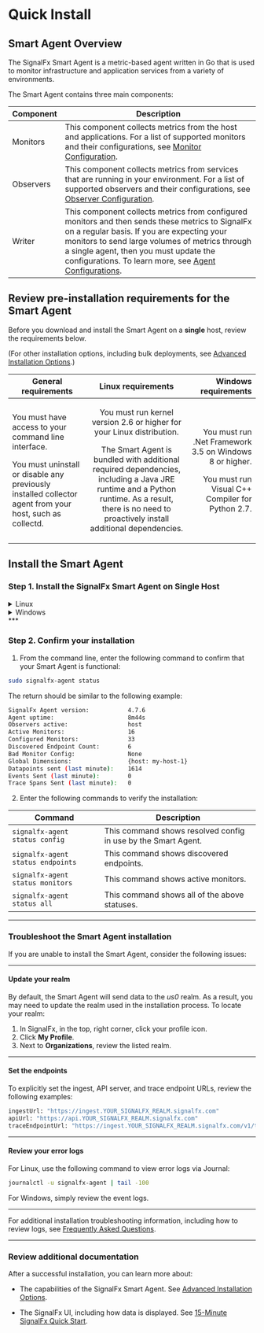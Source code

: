 <!--- OVERVIEW --->
# Quick Install

## Smart Agent Overview

The SignalFx Smart Agent is a metric-based agent written in Go that is used to monitor infrastructure and application services from a variety of environments.

The Smart Agent contains three main components:

| Component | Description |
|-----------|-------------|
| Monitors  |  This component collects metrics from the host and applications. For a list of supported monitors and their configurations, see [Monitor Configuration](./monitor-config.md).            |
| Observers |   This component collects metrics from services that are running in your environment. For a list of supported observers and their configurations, see [Observer Configuration](./observer-config.md).           |
| Writer    |   This component collects metrics from configured monitors and then sends these metrics to SignalFx on a regular basis. If you are expecting your monitors to send large volumes of metrics through a single agent, then you must update the configurations. To learn more, see [Agent Configurations](./config-schema.md#writer).          |


## Review pre-installation requirements for the Smart Agent

Before you download and install the Smart Agent on a **single** host, review the requirements below.

(For other installation options, including bulk deployments, see [Advanced Installation Options](./advanced-install-options.md).)

| General requirements   |     Linux requirements      |  Windows requirements |
|----------|:-------------:|------:|
| <p>You must have access to your command line interface.</p> <p>You must uninstall or disable any previously installed collector agent from your host, such as collectd.</p>| <p>You must run kernel version 2.6 or higher for your Linux distribution.</p> <p>The Smart Agent is bundled with additional required dependencies, including a Java JRE runtime and a Python runtime. As a result, there is no need to proactively install additional dependencies.</p>| <p>You must run .Net Framework 3.5 on Windows 8 or higher.</p> <p>You must run Visual C++ Compiler for Python 2.7.</p>  |


## Install the Smart Agent

### Step 1. Install the SignalFx Smart Agent on Single Host

<details>
<summary>Linux</summary>
<br>
    
#### Optional 1: From the SignalFx UI    

If you are reading this content from the SignalFx SmartAgent tile in Integrations page, then simply copy and paste the following code into your command line. (The code within the tile is already populated with your realm and your organization's access token.)
    
```sh curl -sSL https://dl.signalfx.com/signalfx-agent.sh > /tmp/signalfx-agent.sh
sudo sh /tmp/signalfx-agent.sh --realm YOUR_SIGNALFX_REALM YOUR_SIGNALFX_API_TOKEN
```
#### Optional 2: From the documentation site 

If you are reading this content from the SignalFx documentation site, then SignalFx recommends that you access the Integrations page in the SignalFx UI to copy the pre-populated installation code.  

1. Log in to SignalFx and click the :guilabel:`Integrations` tab to open the Integrations page. Look for the SignalFx SmartAgent tile. You can search for it by name, or find it in the *Essential Services* section.
2. Under :guilabel:`Essential Services`, click :guilabel:`SignalFx SmartAgent`.
3. Click :guilabel:`Setup`.
4. Locate the text box for Linux users.
5. Copy, paste, and run the code in your command line. (The code within the tile is already populated with your realm and your organization's access token.)  

</details>

<details>
<summary>Windows</summary>
<br>

#### Optional 1: From the SignalFx UI    
If you are reading this content from the SignalFx SmartAgent tile in Integrations page, then simply copy and paste the following code into your command line. (The code within the tile is already populated with your realm and your organization's access token.)

```sh
& {Set-ExecutionPolicy Bypass -Scope Process -Force; $script = ((New-Object System.Net.WebClient).DownloadString('https://dl.signalfx.com/signalfx-agent.ps1')); $params = @{access_token = "YOUR_SIGNALFX_API_TOKEN"; ingest_url = "https://ingest.YOUR_SIGNALFX_REALM.signalfx.com"; api_url = "https://api.YOUR_SIGNALFX_REALM.signalfx.com"}; Invoke-Command -ScriptBlock ([scriptblock]::Create(". {$script} $(&{$args} @params)"))}
```

#### Optional 2: From the documentation site 
If you are reading this content from the SignalFx documentation site, then SignalFx recommends that you access the Integrations page in the SignalFx UI to copy the pre-populated installation code.  

1. Log in to SignalFx and click the :guilabel:`Integrations` tab to open the Integrations page. Look for the SignalFx SmartAgent tile. You can search for it by name, or find it in the *Essential Services* section.
2. Under :guilabel:`Essential Services`, click :guilabel:`SignalFx SmartAgent`.
3. Click :guilabel:`Setup`.
4. Locate the text box for Windows users.
5. Copy, paste, and run the code in your command line. (The code within the tile is already populated with your realm and your organization's access token.)  

The agent will be installed as a Windows service and will log to the Windows Event Log.
</details>
***

### Step 2. Confirm your installation

1. From the command line, enter the following command to confirm that your Smart Agent is functional:

```sh
sudo signalfx-agent status
```

The return should be similar to the following example:  

```sh
SignalFx Agent version:           4.7.6
Agent uptime:                     8m44s
Observers active:                 host
Active Monitors:                  16
Configured Monitors:              33
Discovered Endpoint Count:        6
Bad Monitor Config:               None
Global Dimensions:                {host: my-host-1}
Datapoints sent (last minute):    1614
Events Sent (last minute):        0
Trace Spans Sent (last minute):   0
```

2. Enter the following commands to verify the installation:

| Command | Description   |
|---|---|
| <code>signalfx-agent status config</code>   | This command shows resolved config in use by the Smart Agent. |
| <code>signalfx-agent status endpoints</code>  | This command shows discovered endpoints.  |
| <code>signalfx-agent status monitors</code>  | This command shows active monitors.  |
| <code>signalfx-agent status all</code>  | This command shows all of the above statuses. |

***

### Troubleshoot the Smart Agent installation

If you are unable to install the Smart Agent, consider the following issues:

***
 
#### Update your realm

By default, the Smart Agent will send data to the *us0* realm. As a result, you may need to update the realm used in the installation process. To locate your realm: 

1. In SignalFx, in the top, right corner, click your profile icon.
2. Click **My Profile**.
3. Next to **Organizations**, review the listed realm.

***

#### Set the endpoints

To explicitly set the ingest, API server, and trace endpoint URLs, review the following examples:  

```sh
ingestUrl: "https://ingest.YOUR_SIGNALFX_REALM.signalfx.com"
apiUrl: "https://api.YOUR_SIGNALFX_REALM.signalfx.com"
traceEndpointUrl: "https://ingest.YOUR_SIGNALFX_REALM.signalfx.com/v1/trace"
```

***

#### Review your error logs

For Linux, use the following command to view error logs via Journal:

```sh
journalctl -u signalfx-agent | tail -100
```

For Windows, simply review the event logs.

***

For additional installation troubleshooting information, including how to review logs, see [Frequently Asked Questions](./faq.md).

***

### Review additional documentation

After a successful installation, you can learn more about:

* The capabilities of the SignalFx Smart Agent. See [Advanced Installation Options](./advanced-install-options.md).

* The SignalFx UI, including how data is displayed. See [15-Minute SignalFx Quick Start](https://docs.signalfx.com/en/latest/getting-started/quick-start.html).
